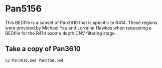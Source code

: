 # Pan5156
This BEDfile is a subset of Pan3610 that is specific to R414. 
These regions were provided by Michael Yau and Lorraine Hawkes when requesting a BEDfile for the R414 exome depth CNV filtering stage.


## Take a copy of Pan3610
`cp Pan3610.bed Pan5156.bed`